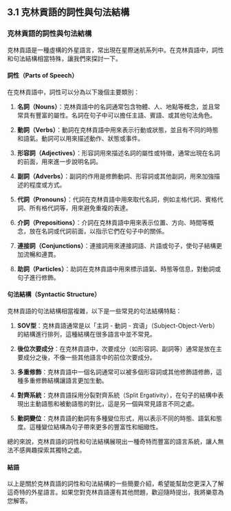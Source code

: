 ## 3.1 克林貢語的詞性與句法結構

### 克林貢語的詞性與句法結構

克林貢語是一種虛構的外星語言，常出現在星際迷航系列中。在克林貢語中，詞性和句法結構相當特殊，讓我們來探討一下。

#### 詞性（Parts of Speech）

在克林貢語中，詞性可以分為以下幾個主要類別：

1. **名詞（Nouns）**：克林貢語中的名詞通常包含物體、人、地點等概念，並且常常具有豐富的屬性。名詞在句子中可以擔任主語、賓語、或其他句法角色。

2. **動詞（Verbs）**：動詞在克林貢語中用來表示行動或狀態，並且有不同的時態和語氣。動詞可以用來描述動作、狀態或事件。

3. **形容詞（Adjectives）**：形容詞用來描述名詞的屬性或特徵，通常出現在名詞的前面，用來進一步說明名詞。

4. **副詞（Adverbs）**：副詞的作用是修飾動詞、形容詞或其他副詞，用來加強描述的程度或方式。

5. **代詞（Pronouns）**：代詞在克林貢語中用來取代名詞，例如主格代詞、賓格代詞、所有格代詞等，用來避免重複的表達。

6. **介詞（Prepositions）**：介詞在克林貢語中用來表示位置、方向、時間等概念，放在名詞或代詞前面，以指示它們在句子中的關係。

7. **連接詞（Conjunctions）**：連接詞用來連接詞語、片語或句子，使句子結構更加流暢和連貫。

8. **助詞（Particles）**：助詞在克林貢語中用來標示語氣、時態等信息，對動詞或句子進行修飾。

#### 句法結構（Syntactic Structure）

克林貢語的句法結構相當複雜，以下是一些常見的句法結構特點：

1. **SOV型**：克林貢語通常是以「主詞 - 動詞 - 宾语」（Subject-Object-Verb）的結構進行排列，這種結構在很多語言中並不常見。

2. **後位次要成分**：在克林貢語中，次要成分（如形容詞、副詞等）通常是放在主要成分之後，不像一些其他語言中的前位次要成分。

3. **多重修飾**：克林貢語中一個名詞通常可以被多個形容詞或其他修飾語修飾，這種多重修飾結構讓語言更加生動。

4. **對齊系統**：克林貢語採用分裂對齊系統（Split Ergativity），在句子的結構中表現出主動語態和被動語態的對比，這是另一個與常見語言不同之處。

5. **動詞變位**：克林貢語的動詞有多種變位形式，用以表示不同的時態、語氣和態度。這種變位結構為句子帶來更多的豐富性和細緻性。

總的來說，克林貢語的詞性和句法結構展現出一種奇特而豐富的語言系統，讓人無法不感興趣探索其獨特之處。

#### 結語

以上是關於克林貢語的詞性和句法結構的一些簡要介紹，希望能幫助您更深入了解這奇特的外星語言。如果您對克林貢語還有其他問題，歡迎隨時提出，我將樂意為您解答。